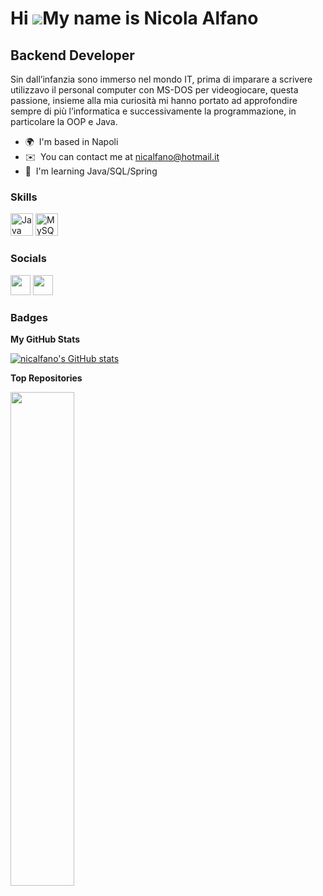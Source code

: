 Hi ![](https://user-images.githubusercontent.com/18350557/176309783-0785949b-9127-417c-8b55-ab5a4333674e.gif)My name is Nicola Alfano
=====================================================================================================================================

Backend Developer
-----------------

Sin dall’infanzia sono immerso nel mondo IT, prima di imparare a scrivere utilizzavo il personal computer con MS-DOS per videogiocare, questa passione, insieme alla mia curiosità mi hanno portato ad approfondire sempre di più l’informatica e successivamente la programmazione, in particolare la OOP e Java.

* 🌍  I'm based in Napoli
* ✉️  You can contact me at [nicalfano@hotmail.it](mailto:nicalfano@hotmail.it)
* 🧠  I'm learning Java/SQL/Spring

### Skills


<p align="left">
<a href="https://www.oracle.com/java/" target="_blank" rel="noreferrer"><img src="https://raw.githubusercontent.com/danielcranney/readme-generator/main/public/icons/skills/java-colored.svg" width="36" height="36" alt="Java" /></a>
<a href="https://www.mysql.com/" target="_blank" rel="noreferrer"><img src="https://raw.githubusercontent.com/danielcranney/readme-generator/main/public/icons/skills/mysql-colored.svg" width="36" height="36" alt="MySQL" /></a>
</p>


### Socials

<p align="left"> <a href="https://www.github.com/nicalfano" target="_blank" rel="noreferrer"><img src="https://raw.githubusercontent.com/danielcranney/readme-generator/main/public/icons/socials/github-dark.svg" width="32" height="32" /></a> <a href="https://www.linkedin.com/in/nicola-alfano-359999141/" target="_blank" rel="noreferrer"><img src="https://raw.githubusercontent.com/danielcranney/readme-generator/main/public/icons/socials/linkedin.svg" width="32" height="32" /></a></p>

### Badges

<b>My GitHub Stats</b>

<a href="http://www.github.com/nicalfano"><img src="https://github-readme-stats.vercel.app/api?username=nicalfano&show_icons=true&hide=prs,issues,contribs&count_private=true&title_color=0891b2&text_color=ffffff&icon_color=0891b2&bg_color=1c1917&hide_border=true&show_icons=true" alt="nicalfano's GitHub stats" /></a>

<b>Top Repositories</b>

<div width="100%" align="center"><a href="https://github.com/nicalfano/project-steam" align="left"><img align="left" width="45%" src="https://github-readme-stats.vercel.app/api/pin/?username=nicalfano&repo=project-steam&title_color=0891b2&text_color=ffffff&icon_color=0891b2&bg_color=1c1917&hide_border=true&locale=en" /></a></div><br /><br /><br /><br /><br /><br /><br />
